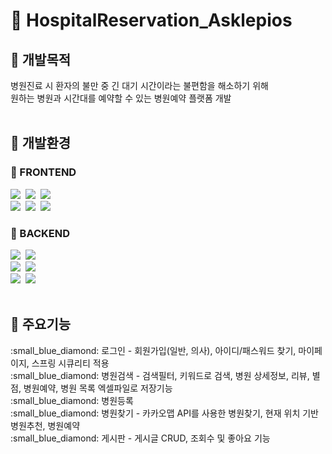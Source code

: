 # :hospital: HospitalReservation_Asklepios
## :pushpin: 개발목적
<div>
  병원진료 시 환자의 불만 중 긴 대기 시간이라는 불편함을 해소하기 위해<br>
        원하는 병원과 시간대를 예약할 수 있는 병원예약 플랫폼 개발
  <br><br>
</div>

## :pushpin: 개발환경
###  :small_orange_diamond: FRONTEND
<div>
  <img src="https://img.shields.io/badge/html5-%23E34F26.svg?style=for-the-badge&logo=html5&logoColor=white" />&nbsp
  <img src="https://img.shields.io/badge/css3-%231572B6.svg?style=for-the-badge&logo=css3&logoColor=white" />&nbsp
  <img src="https://img.shields.io/badge/javascript-%23323330.svg?style=for-the-badge&logo=javascript&logoColor=%23F7DF1E" />&nbsp
   <br>
  <img src="https://img.shields.io/badge/tailwindcss-%2338B2AC.svg?style=for-the-badge&logo=tailwind-css&logoColor=white"/>&nbsp
  <img src="https://img.shields.io/badge/Thymeleaf-%23005C0F.svg?style=for-the-badge&logo=Thymeleaf&logoColor=white"/>&nbsp
  <img src="https://img.shields.io/badge/jquery-%230769AD.svg?style=for-the-badge&logo=jquery&logoColor=white"/>&nbsp
</div>
  
### :small_orange_diamond: BACKEND
<div>
  <img src="https://img.shields.io/badge/java-%23ED8B00.svg?style=for-the-badge&logo=openjdk&logoColor=white">&nbsp
  <img src="https://img.shields.io/badge/spring-%236DB33F.svg?style=for-the-badge&logo=spring&logoColor=white"/>&nbsp
  <br>
  <img src="https://img.shields.io/badge/MariaDB-003545?style=for-the-badge&logo=mariadb&logoColor=white"/>&nbsp
  <img src="https://img.shields.io/badge/Mybatis-%23E34F26.svg?style=for-the-badge&logo=mybatis&logoColor=white"/>
  <br>
  <img src="https://img.shields.io/badge/Visual%20Studio%20Code-0078d7.svg?style=for-the-badge&logo=visual-studio-code&logoColor=white"/>&nbsp
  <img src="https://img.shields.io/badge/intellij-000000.svg?style=for-the-badge&logo=intellijidea&logoColor=white"/>&nbsp
  <br><br>
</div>

 ## :pushpin: 주요기능
 <div>
   :small_blue_diamond: 로그인 - 회원가입(일반, 의사), 아이디/패스워드 찾기, 마이페이지, 스프링 시큐리티 적용  <br>
   :small_blue_diamond: 병원검색 - 검색필터, 키워드로 검색, 병원 상세정보, 리뷰, 별점, 병원예약, 병원 목록 엑셀파일로 저장기능 <br>
   :small_blue_diamond: 병원등록 <br>
   :small_blue_diamond: 병원찾기 - 카카오맵 API를 사용한 병원찾기, 현재 위치 기반 병원추천, 병원예약 <br>
   :small_blue_diamond: 게시판 - 게시글 CRUD, 조회수 및 좋아요 기능 <br>
 </div>
